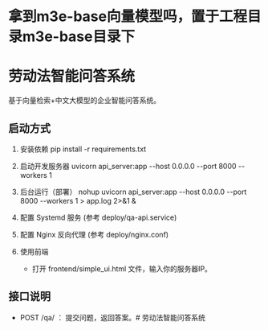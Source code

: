 # 拿到m3e-base向量模型吗，置于工程目录m3e-base目录下
# 劳动法智能问答系统

基于向量检索+中文大模型的企业智能问答系统。

## 启动方式

1. 安装依赖
   pip install -r requirements.txt

2. 启动开发服务器
   uvicorn api_server:app --host 0.0.0.0 --port 8000 --workers 1

3. 后台运行（部署）
   nohup uvicorn api_server:app --host 0.0.0.0 --port 8000 --workers 1 > app.log 2>&1 &

4. 配置 Systemd 服务 (参考 deploy/qa-api.service)

5. 配置 Nginx 反向代理 (参考 deploy/nginx.conf)

6. 使用前端
   - 打开 frontend/simple_ui.html 文件，输入你的服务器IP。

## 接口说明

- POST /qa/ ： 提交问题，返回答案。# 劳动法智能问答系统

